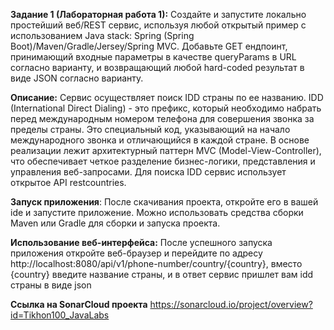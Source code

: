 **Задание 1 (Лабораторная работа 1):**
Создайте и запустите локально простейший веб/REST сервис, используя любой открытый пример с использованием Java stack: Spring (Spring Boot)/Maven/Gradle/Jersey/Spring MVC.
Добавьте GET ендпоинт, принимающий входные параметры в качестве queryParams в URL согласно варианту, и возвращающий любой hard-coded результат в виде JSON согласно варианту.

**Описание:**
Сервис осуществляет поиск IDD страны по ее названию. IDD (International Direct Dialing) - это префикс, который необходимо набрать перед международным номером телефона для совершения звонка за пределы страны. Это специальный код, указывающий на начало международного звонка и отличающийся в каждой стране.
В основе реализации лежит архитектурный паттерн MVC (Model-View-Controller), что обеспечивает четкое разделение бизнес-логики, представления и управления веб-запросами.
Для поиска IDD сервис использует открытое API restcountries.

**Запуск приложения**: После скачивания проекта, откройте его в вашей ide и запустите приложение. Можно использовать средства сборки Maven или Gradle для сборки и запуска проекта.

**Использование веб-интерфейса:** После успешного запуска приложения откройте веб-браузер и перейдите по адресу http://localhost:8080/api/v1/phone-number/country/{country}, вместо {country} введите название страны, 
и в ответ сервис пришлет вам idd страны в виде json

**Ссылка на SonarCloud проекта**
https://sonarcloud.io/project/overview?id=Tikhon100_JavaLabs

